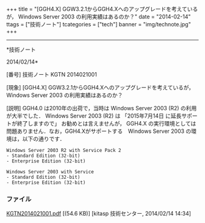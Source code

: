 ﻿+++
title = "[GGH4.X] GGW3.2.1からGGH4.Xへのアップグレードを考えているが， Windows Server 2003 の利用実績はあるのか？"
date = "2014-02-14"
ttags = ["技術ノート"]
tcategories = ["tech"]
banner = "img/technote.jpg"
+++

-----------------------------------------------------------------------------------------------------------------------------

*技術ノート

2014/02/14*


[番号]
技術ノート KGTN 2014021001

[現象]
[GGH4.X] GGW3.2.1からGGH4.Xへのアップグレードを考えているが， Windows
Server 2003 の利用実績はあるのか？

[説明]
GGH4.0 は2010年の出荷で，当時は Windows Server 2003 (R2)
の利用が大半でした． Windows Server 2003 (R2) は 「2015年7月14日
に延長サポートが終了しますので」 お勧めとは言えませんが， GGH4.X
の実行環境としては問題ありません．なお，GGH4.Xがサポートする　Windows
Server 2003 の環境は，以下の通りです．

    Windows Server 2003 R2 with Service Pack 2
    - Standard Edition (32-bit)
    - Enterprise Edition (32-bit)

    Windows Server 2003 with Service
    - Standard Edition (32-bit)
    - Enterprise Edition (32-bit)


### ファイル

 
 


[KGTN2014021001.pdf](http://techreport.kitasp.net/attachments/download/1565/KGTN2014021001.pdf)
 [(54.6 KB)] [kitasp 技術センター, 2014/02/14
14:34]


 


 

